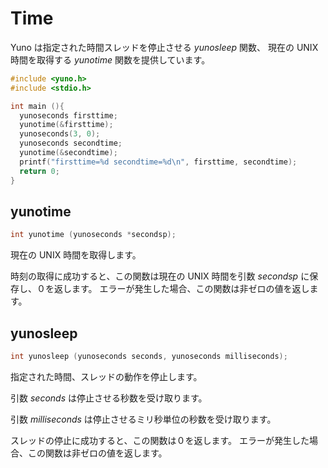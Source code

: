 
# Time 

Yuno は指定された時間スレッドを停止させる *yunosleep* 関数、
現在の UNIX 時間を取得する *yunotime* 関数を提供しています。

```c
#include <yuno.h>
#include <stdio.h>

int main (){
  yunoseconds firsttime;
  yunotime(&firsttime);
  yunoseconds(3, 0);
  yunoseconds secondtime;
  yunotime(&secondtime);
  printf("firsttime=%d secondtime=%d\n", firsttime, secondtime);
  return 0;
}
```

## yunotime 

```c
int yunotime (yunoseconds *secondsp);
```

現在の UNIX 時間を取得します。

時刻の取得に成功すると、この関数は現在の UNIX 時間を引数 *secondsp* に保存し、０を返します。
エラーが発生した場合、この関数は非ゼロの値を返します。

## yunosleep

```c
int yunosleep (yunoseconds seconds, yunoseconds milliseconds);
```

指定された時間、スレッドの動作を停止します。

引数 *seconds* は停止させる秒数を受け取ります。

引数 *milliseconds* は停止させるミリ秒単位の秒数を受け取ります。

スレッドの停止に成功すると、この関数は０を返します。
エラーが発生した場合、この関数は非ゼロの値を返します。
